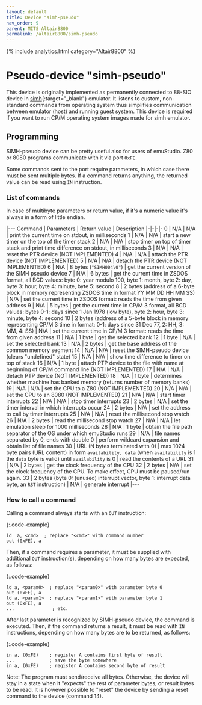 ```yaml
---
layout: default
title: Device "simh-pseudo"
nav_order: 9
parent: MITS Altair8800
permalink: /altair8800/simh-pseudo
---
```


{% include analytics.html category="Altair8800" %}

# Pseudo-device "simh-pseudo"

This device is originally implemented as permanently connected to 88-SIO device in [simh][simh]{:target="_blank"} emulator.
It listens to custom, non-standard commands from operating system thus simplifies communication between emulator (host) and
running guest system. This device is required if you want to run CP/M operating system images made for simh emulator.

## Programming

SIMH-pseudo device can be pretty useful also for users of emuStudio. Z80 or 8080 programs communicate with it via 
port `0xFE`.

Some commands sent to the port require parameters, in which case there must be sent multiple bytes. If a command returns
anything, the returned value can be read using `IN` instruction. 

### List of commands

In case of multibyte parameters or return value, if it's a numeric value it's always in a form of little endian.

|---
Command | Parameters | Return value | Description
|-|-|-|-
0       | N/A        | N/A          | print the current time on stdout, in milliseconds
1       | N/A        | N/A          | start a new timer on the top of the timer stack
2       | N/A        | N/A          | stop timer on top of timer stack and print time difference on stdout, in milliseconds
3       | N/A        | N/A          | reset the PTR device (NOT IMPLEMENTED)
4       | N/A        | N/A          | attach the PTR device (NOT IMPLEMENTED)
5       | N/A        | N/A          | detach the PTR device (NOT IMPLEMENTED)
6       | N/A        | 8 bytes (`"SIMH004\0"`) | get the current version of the SIMH pseudo device
7       | N/A        | 6 bytes      | get the current time in ZSDOS format, all BCD values: byte 0: year modulo 100, byte 1: month, byte 2: day, byte 3: hour, byte 4: minute, byte 5: second
8       | 2 bytes (address of a 6-byte block in memory representing ZSDOS time in format YY MM DD HH MM SS) | N/A          | set the current time in ZSDOS format: reads the time from given address
9       | N/A        | 5 bytes      | get the current time in CP/M 3 format, all BCD values: bytes 0-1: days since 1 Jan 1978 (low byte), byte 2: hour, byte 3: minute, byte 4: second
10      | 2 bytes (address of a 5-byte block in memory representing CP/M 3 time in format: 0-1: days since 31 Dec 77, 2: HH, 3: MM, 4: SS)    | N/A | set the current time in CP/M 3 format: reads the time from given address
11      | N/A        | 1 byte       | get the selected bank
12      | 1 byte     | N/A          | set the selected bank
13      | N/A        | 2 bytes      | get the base address of the common memory segment
14      | N/A        | N/A          | reset the SIMH-pseudo device (clears "undefined" state)
15      | N/A        | N/A          | show time difference to timer on top of stack
16      | N/A        | 1 byte       | attach PTP device to the file with name at beginning of CP/M command line (NOT IMPLEMENTED)
17      | N/A        | N/A          | detach PTP device (NOT IMPLEMENTED)
18      | N/A        | 1 byte       | determines whether machine has banked memory (returns number of memory banks)
19      | N/A        | N/A          | set the CPU to a Z80 (NOT IMPLEMENTED)
20      | N/A        | N/A          | set the CPU to an 8080 (NOT IMPLEMENTED)
21      | N/A        | N/A          | start timer interrupts
22      | N/A        | N/A          | stop timer interrupts
23      | 2 bytes    | N/A          | set the timer interval in which interrupts occur
24      | 2 bytes    | N/A          | set the address to call by timer interrupts
25      | N/A        | N/A          | reset the millisecond stop watch
26      | N/A        | 2 bytes      | read the millisecond stop watch
27      | N/A        | N/A          | let emulation sleep for 1000 milliseconds
28      | N/A        | 1 byte       | obtain the file path separator of the OS under which emuStudio runs
29      | N/A        | file names separated by 0, ends with double 0 | perform wildcard expansion and obtain list of file names
30      | URL (N bytes terminated with 0) | max 1024 byte pairs (URL content) in form `availability, data` (when `availability` is 1 the `data` byte is valid) until `availability` is 0 | read the contents of a URL
31      | N/A        | 2 bytes      | get the clock frequency of the CPU
32      | 2 bytes    | N/A          | set the clock frequency of the CPU. To make effect, CPU must be paused/run again.
33      | 2 bytes (byte 0: (unused) interrupt vector, byte 1: interrupt data byte, an `RST` instruction) | N/A | generate interrupt
|---

### How to call a command

Calling a command always starts with an `OUT` instruction:

{:.code-example}
```
ld  a, <cmd>  ; replace "<cmd>" with command number
out (0xFE), a
```

Then, if a command requires a parameter, it must be supplied with additional `OUT` instruction(s), depending on how many
bytes are expected, as follows:

{:.code-example}
```
ld a, <param0>  ; replace "<param0>" with parameter byte 0
out (0xFE), a
ld a, <param1>  ; replace "<param1>" with parameter byte 1
out (0xFE), a
...              ; etc.
```

After last parameter is recognized by SIMH-pseudo device, the command is executed. Then, if the command returns a
result, it must be read with `IN` instructions, depending on how many bytes are to be returned, as follows:

{:.code-example}
```
in a, (0xFE)    ; register A contains first byte of result
...             ; save the byte somewhere
in a, (0xFE)    ; register A contains second byte of result
```


Note: The program must send/receive all bytes. Otherwise, the device will stay in a state when it "expects" the rest of
parameter bytes, or result bytes to be read. It is however possible to "reset" the device by sending a reset command 
to the device (command 14).




[simh]: http://simh.trailing-edge.com/
